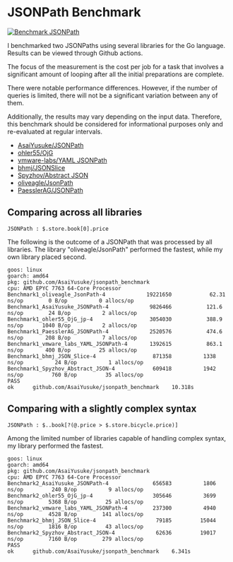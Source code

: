 # JSONPath Benchmark

[![Benchmark JSONPath](https://github.com/AsaiYusuke/jsonpath-benchmark/actions/workflows/build.yml/badge.svg)](https://github.com/AsaiYusuke/jsonpath-benchmark/actions/workflows/build.yml)

I benchmarked two JSONPaths using several libraries for the Go language.
Results can be viewed through Github actions.

The focus of the measurement is the cost per job for a task that involves a significant amount of looping after all the initial preparations are complete.

There were notable performance differences.
However, if the number of queries is limited, there will not be a significant variation between any of them.

Additionally, the results may vary depending on the input data.
Therefore, this benchmark should be considered for informational purposes only and re-evaluated at regular intervals.

- [AsaiYusuke/JSONPath](https://github.com/AsaiYusuke/jsonpath)
- [ohler55/OjG](https://github.com/ohler55/ojg)
- [vmware-labs/YAML JSONPath](https://github.com/vmware-labs/yaml-jsonpath)
- [bhmj/JSONSlice](https://github.com/bhmj/jsonslice)
- [Spyzhov/Abstract JSON](https://github.com/spyzhov/ajson)
- [oliveagle/JsonPath](https://github.com/oliveagle/jsonpath)
- [PaesslerAG/JSONPath](https://github.com/PaesslerAG/jsonpath)

## Comparing across all libraries

```
JSONPath : $.store.book[0].price
```

The following is the outcome of a JSONPath that was processed by all libraries.
The library "oliveagle/JsonPath" performed the fastest, while my own library placed second.

```
goos: linux
goarch: amd64
pkg: github.com/AsaiYusuke/jsonpath_benchmark
cpu: AMD EPYC 7763 64-Core Processor                
Benchmark1_oliveagle_JsonPath-4          	19221650	        62.31 ns/op	       0 B/op	       0 allocs/op
Benchmark1_AsaiYusuke_JSONPath-4         	 9826466	       121.6 ns/op	      24 B/op	       2 allocs/op
Benchmark1_ohler55_OjG_jp-4              	 3054030	       388.9 ns/op	    1040 B/op	       2 allocs/op
Benchmark1_PaesslerAG_JSONPath-4         	 2520576	       474.6 ns/op	     208 B/op	       7 allocs/op
Benchmark1_vmware_labs_YAML_JSONPath-4   	 1392615	       863.1 ns/op	     400 B/op	      25 allocs/op
Benchmark1_bhmj_JSON_Slice-4             	  871358	      1338 ns/op	      24 B/op	       1 allocs/op
Benchmark1_Spyzhov_Abstract_JSON-4       	  609418	      1942 ns/op	     760 B/op	      35 allocs/op
PASS
ok  	github.com/AsaiYusuke/jsonpath_benchmark	10.318s

```

## Comparing with a slightly complex syntax

```
JSONPath : $..book[?(@.price > $.store.bicycle.price)]
```

Among the limited number of libraries capable of handling complex syntax, my library performed the fastest.

```
goos: linux
goarch: amd64
pkg: github.com/AsaiYusuke/jsonpath_benchmark
cpu: AMD EPYC 7763 64-Core Processor                
Benchmark2_AsaiYusuke_JSONPath-4         	  656583	      1806 ns/op	     240 B/op	       9 allocs/op
Benchmark2_ohler55_OjG_jp-4              	  305646	      3699 ns/op	    5368 B/op	      25 allocs/op
Benchmark2_vmware_labs_YAML_JSONPath-4   	  237300	      4940 ns/op	    4528 B/op	     141 allocs/op
Benchmark2_bhmj_JSON_Slice-4             	   79185	     15044 ns/op	    1816 B/op	      43 allocs/op
Benchmark2_Spyzhov_Abstract_JSON-4       	   62636	     19017 ns/op	    7160 B/op	     279 allocs/op
PASS
ok  	github.com/AsaiYusuke/jsonpath_benchmark	6.341s

```
